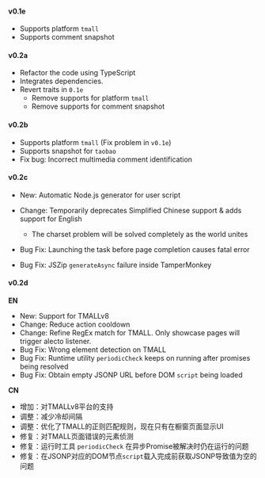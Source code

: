 #### v0.1e

- Supports platform `tmall`
- Supports comment snapshot





#### v0.2a

- Refactor the code using TypeScript
- Integrates dependencies.
- Revert traits in `0.1e`
  - Remove supports for platform `tmall`
  - Remove supports for comment snapshot





#### v0.2b

- Supports platform `tmall` (Fix problem in `v0.1e`)
- Supports snapshot for `taobao`
- Fix bug: Incorrect multimedia comment identification





#### v0.2c

- New: Automatic Node.js generator for user script

- Change: Temporarily deprecates Simplified Chinese support & adds support for English

  - The charset problem will be solved completely as the world unites

- Bug Fix: Launching the task before page completion causes fatal error

- Bug Fix: JSZip `generateAsync` failure inside TamperMonkey

  

#### v0.2d

**EN**

- New: Support for TMALLv8
- Change: Reduce action cooldown
- Change: Refine RegEx match for TMALL. Only showcase pages will trigger alecto listener.
- Bug Fix: Wrong element detection on TMALL
- Bug Fix: Runtime utility `periodicCheck` keeps on running after promises being resolved
- Bug Fix: Obtain empty JSONP URL before DOM `script` being loaded



**CN**

- 增加：对TMALLv8平台的支持
- 调整：减少冷却间隔
- 调整：优化了TMALL的正则匹配规则，现在只有在橱窗页面显示UI
- 修复：对TMALL页面错误的元素侦测
- 修复：运行时工具 `periodicCheck` 在异步Promise被解决时仍在运行的问题
- 修复：在JSONP对应的DOM节点`script`载入完成前获取JSONP导致值为空的问题
